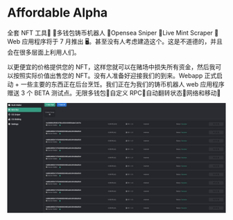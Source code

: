 # Affordable Alpha

全套 NFT 工具👀 🚀多钱包铸币机器人 🚀Opensea Sniper 🚀Live Mint Scraper 🚀 Web 应用程序将于 7 月推出 🖥。甚至没有人考虑建造这个。这是不道德的，并且会在很多层面上利用人们。

以更便宜的价格提供您的 NFT，这样您就可以在赌场中损失所有资金，然后我可以按照实际价值出售您的 NFT。没有人准备好迎接我们的到来。Webapp 正式启动 + 一些主要的东西正在后台烹饪。我们正在为我们的铸币机器人 web 应用程序赠送 3 个 BETA 测试点。无限多钱包🚀自定义 RPC🚀自动翻转状态🚀网络和移动🚀

![FaWy8KLXwAEk7FX](FaWy8KLXwAEk7FX.jpg)
